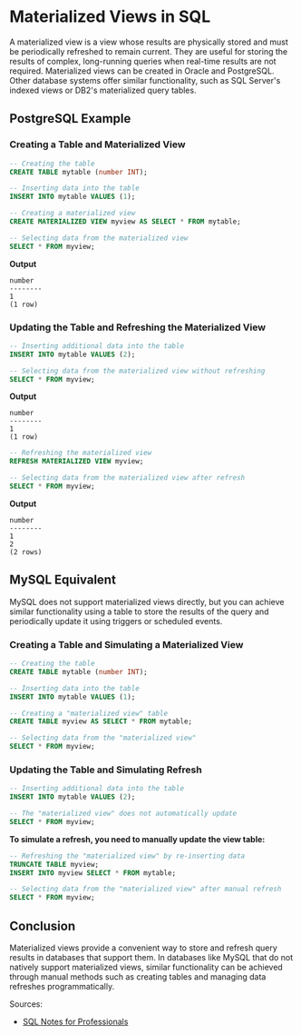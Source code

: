 
# Materialized Views in SQL

A materialized view is a view whose results are physically stored and must be periodically refreshed to remain current.
They are useful for storing the results of complex, long-running queries when real-time results are not required.
Materialized views can be created in Oracle and PostgreSQL. Other database systems offer similar functionality, such as
SQL Server's indexed views or DB2's materialized query tables.

## PostgreSQL Example

### Creating a Table and Materialized View

```sql
-- Creating the table
CREATE TABLE mytable (number INT);

-- Inserting data into the table
INSERT INTO mytable VALUES (1);

-- Creating a materialized view
CREATE MATERIALIZED VIEW myview AS SELECT * FROM mytable;

-- Selecting data from the materialized view
SELECT * FROM myview;
```
**Output**

```
number
--------
1
(1 row)
```

### Updating the Table and Refreshing the Materialized View

```sql
-- Inserting additional data into the table
INSERT INTO mytable VALUES (2);

-- Selecting data from the materialized view without refreshing
SELECT * FROM myview;
```
**Output**

```
number
--------
1
(1 row)
```

```sql
-- Refreshing the materialized view
REFRESH MATERIALIZED VIEW myview;

-- Selecting data from the materialized view after refresh
SELECT * FROM myview;
```
**Output**

```
number
--------
1
2
(2 rows)
```

## MySQL Equivalent

MySQL does not support materialized views directly, but you can achieve similar functionality using a table to store
the results of the query and periodically update it using triggers or scheduled events.

### Creating a Table and Simulating a Materialized View

```sql
-- Creating the table
CREATE TABLE mytable (number INT);

-- Inserting data into the table
INSERT INTO mytable VALUES (1);

-- Creating a "materialized view" table
CREATE TABLE myview AS SELECT * FROM mytable;

-- Selecting data from the "materialized view"
SELECT * FROM myview;
```

### Updating the Table and Simulating Refresh

```sql
-- Inserting additional data into the table
INSERT INTO mytable VALUES (2);

-- The "materialized view" does not automatically update
SELECT * FROM myview;
```

**To simulate a refresh, you need to manually update the view table:**

```sql
-- Refreshing the "materialized view" by re-inserting data
TRUNCATE TABLE myview;
INSERT INTO myview SELECT * FROM mytable;

-- Selecting data from the "materialized view" after manual refresh
SELECT * FROM myview;
```

## Conclusion

Materialized views provide a convenient way to store and refresh query results in databases that support them.
In databases like MySQL that do not natively support materialized views, similar functionality can be achieved through
manual methods such as creating tables and managing data refreshes programmatically.

Sources:
* [SQL Notes for Professionals](https://goalkicker.com/SQLBook)